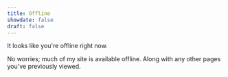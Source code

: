 ```yaml
---
title: Offline
showdate: false
draft: false
---
```


It looks like you're offline right now.

No worries; much of my site is available offline. Along with any other pages you've previously viewed.